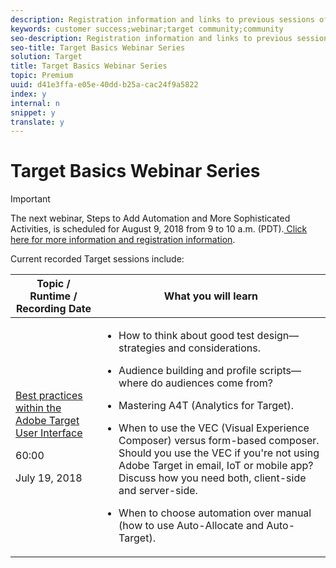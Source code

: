 ```yaml
---
description: Registration information and links to previous sessions of the Target Basics Webinar Series, a Customer Success Webinar Series brought to you by the Community.
keywords: customer success;webinar;target community;community
seo-description: Registration information and links to previous sessions of the Target Basics Webinar Series, a Customer Success Webinar Series brought to you by the Community.
seo-title: Target Basics Webinar Series
solution: Target
title: Target Basics Webinar Series
topic: Premium
uuid: d41e3ffa-e05e-40dd-b25a-cac24f9a5822
index: y
internal: n
snippet: y
translate: y
---
```


# Target Basics Webinar Series


>[!IMPORTANT]
>
>The next webinar, Steps to Add Automation and More Sophisticated Activities, is scheduled for August 9, 2018 from 9 to 10 a.m. (PDT).[ Click here for more information and registration information](https://forums.adobe.com/message/10545295#10545295). 



Current recorded Target sessions include: 



<table id="table_82A0847E270741A2B368A73D95E08021"> 
 <thead> 
  <tr> 
   <th colname="col1" class="entry"> Topic / Runtime / Recording Date </th> 
   <th colname="col2" class="entry"> What you will learn </th> 
  </tr>
 </thead>
 <tbody> 
  <tr> 
   <td colname="col1"> <p><a href="https://adobecustomersuccess.adobeconnect.com/pcx32z49ridi/" format="https" scope="external"> Best practices within the Adobe Target User Interface</a> </p> <p>60:00 </p> <p>July 19, 2018 </p> </td> 
   <td colname="col2"> <p> 
     <ul id="ul_F5F7FF5B82B04A2B86E36F05BD9B44A8"> 
      <li id="li_0EF34B58D9E44A3791049861D9B4789B"> <p>How to think about good test design—strategies and considerations. </p> </li> 
      <li id="li_227C5BA1B2624CC08C4269F0130965EE"> <p>Audience building and profile scripts—where do audiences come from? </p> </li> 
      <li id="li_58DE5E4FD3744D7CAD5DB832D0879223"> <p>Mastering A4T (Analytics for Target). </p> </li> 
      <li id="li_E0FBF250CAA548FF91D2A4E590EABC5D"> <p>When to use the VEC (Visual Experience Composer) versus form-based composer. Should you use the VEC if you're not using Adobe Target in email, IoT or mobile app? Discuss how you need both, client-side and server-side. </p> </li> 
      <li id="li_72DA68DE366D4C0EB6D38273B39A992E"> <p>When to choose automation over manual (how to use Auto-Allocate and Auto-Target). </p> </li> 
     </ul> </p> </td> 
  </tr> 
 </tbody> 
</table>

